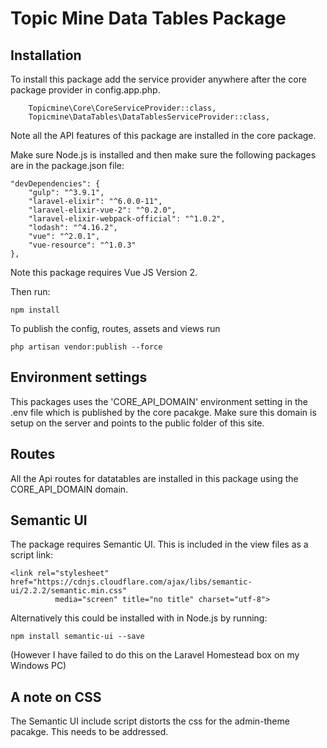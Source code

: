 # Topic Mine Data Tables Package

## Installation
 
To install this package add the service provider anywhere after the core package provider in 
config.app.php.

        Topicmine\Core\CoreServiceProvider::class,
        Topicmine\DataTables\DataTablesServiceProvider::class,

Note all the API features of this package are installed in the core package. 

Make sure Node.js is installed and then make sure the following packages are in the 
package.json file: 
    
    "devDependencies": {
        "gulp": "^3.9.1",
        "laravel-elixir": "^6.0.0-11",
        "laravel-elixir-vue-2": "^0.2.0",
        "laravel-elixir-webpack-official": "^1.0.2",
        "lodash": "^4.16.2",
        "vue": "^2.0.1",
        "vue-resource": "^1.0.3"
    },

Note this package requires Vue JS Version 2.

Then run:

    npm install

To publish the config, routes, assets and views run

    php artisan vendor:publish --force

## Environment settings

This packages uses the 'CORE_API_DOMAIN' environment setting in the .env file 
which is published by the core pacakge. Make sure this domain is setup on the 
server and points to the public folder of this site.

## Routes

All the Api routes for datatables are installed in this package using the CORE_API_DOMAIN
domain.

## Semantic UI

The package requires Semantic UI. This is included in the view files as a script link:

    <link rel="stylesheet" href="https://cdnjs.cloudflare.com/ajax/libs/semantic-ui/2.2.2/semantic.min.css"
              media="screen" title="no title" charset="utf-8">
              
Alternatively this could be installed with in Node.js by running:

    npm install semantic-ui --save
    
(However I have failed to do this on the Laravel Homestead box on my Windows PC)

## A note on CSS

The Semantic UI include script distorts the css for the admin-theme pacakge. 
This needs to be addressed.
